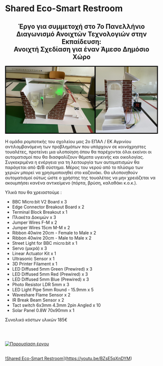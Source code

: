 # Shared Eco-Smart Restroom


<h2 align= center>Έργο για συμμετοχή στο 7ο Πανελλήνιο Διαγωνισμό Ανοιχτών Τεχνολογιών στην Εκπαίδευση: <br> Ανοιχτή Σχεδίαση για έναν Άμεσο Δημόσιο Χώρο</h2>

<p align="center">
  <img src="./pic/intro.jpg"  >
</p>


Η ομάδα ρομποτικής του σχολείου μας 2ο ΕΠΑΛ / ΕΚ Αγρινίου αντιλαμβανόμενη των προβλημάτων που υπάρχουν σε κοινόχρηστες τουαλέτες, προτείνει μια υλοποίηση όπου θα παρέχονται όλοι εκείνοι οι αυτοματισμοί που θα διασφαλίζουν θέματα υγιεινής και οικολογίας.
Συγκεκριμένα η ενέργεια για τη λειτουργία των αυτοματισμών θα παράγεται από Φ/Β σύστημα. Μέρος του νερού από το πλύσιμο των χεριών μπορεί να χρησιμοποιηθεί στο καζανάκι. Θα υλοποιηθούν αυτοματισμοί ούτως ώστε ο χρήστης της τουαλέτας να μην χρειάζεται να ακουμπήσει κανένα αντικείμενο (πόρτα, βρύση, καλαθάκι κ.ο.κ.).

Υλικά που θα χρειαστούμε :
<ul>
  <li> BBC Micro:bit V2 Board x 3 </li>
  <li> Edge Connector Breakout Board x 2 </li>
  <li> Terminal Block Breakout x 1 </li>
  <li> Πλακέτα Δοκιμών x 3 </li>
  <li> Jumper Wires F-M x 2 </li>
  <li> Jumper Wires 15cm Μ-Μ x 2 </li>
  <li> Ribbon 40wire 20cm - Female to Μale x 2 </li>
  <li> Ribbon 40wire 20cm - Male to Male x 2 </li>
  <li> Street Light for BBC micro:bit x 1 </li>
  <li> Servo (μικρά) x 3 </li>
  <li> Linear Actuator Kit x 1 </li>
  <li> Ultrasonic Sensor x 1 </li>
  <li> 3D Printer Filament x 1 </li>
  <li> LED Diffused 5mm Green (Prewired) x 3 </li>
  <li> LED Diffused 5mm Red (Prewired) x 3 </li>
  <li> LED Diffused 5mm Blue (Prewired) x 3 </li>
  <li> Photo Resistor LDR 5mm x 3 </li>
  <li> LED Light Pipe 5mm Round - 15.9mm x 5 </li>
  <li> Waveshare Flame Sensor x 2 </li>
  <li> IR Break Beam Sensor x 2 </li>
  <li> Tact switch 6x3mm 4.3mm 2pin Angled x 10 </li>
  <li> Solar Panel 0.8W 70x90mm x 1 </li>
</ul>
Συνολικό κόστων υλικών 185€

<br><br>

[![Παρουσίαση έργου](ttps://i9.ytimg.com/vi_webp/pKPuekAAOuM/mq3.webp?sqp=CNis2aIG-oaymwEmCMACELQB8quKqQMa8AEB-AH-CYAC0AWKAgwIABABGH8gKSgbMA8=&rs=AOn4CLCWAAV4AqgUc9v-00f6j5c4fqbHig)](https://view.genially.com/68037b72e07d4f22c79eec51/presentation-shared-eco-smart-restroom)
<br><br>

[!Shared Eco-Smart Restroom](ttps://i9.ytimg.com/vi_webp/pKPuekAAOuM/mq3.webp?sqp=CNis2aIG-oaymwEmCMACELQB8quKqQMa8AEB-AH-CYAC0AWKAgwIABABGH8gKSgbMA8=&rs=AOn4CLCWAAV4AqgUc9v-00f6j5c4fqbHig)](https://youtu.be/BZsE5qXnDYM)

